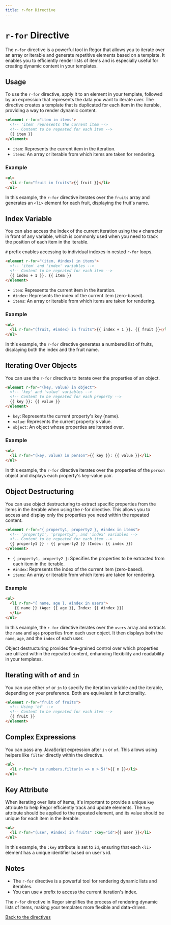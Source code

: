 ```yaml
---
title: r-for Directive
---
```


# `r-for` Directive

The `r-for` directive is a powerful tool in Regor that allows you to iterate over an array or iterable and generate repetitive elements based on a template. It enables you to efficiently render lists of items and is especially useful for creating dynamic content in your templates.

## Usage

To use the `r-for` directive, apply it to an element in your template, followed by an expression that represents the data you want to iterate over. The directive creates a template that is duplicated for each item in the iterable, providing a way to render dynamic content.

```html
<element r-for="item in items">
  <!-- 'item' represents the current item -->
  <!-- Content to be repeated for each item -->
  {{ item }}
</element>
```

- `item`: Represents the current item in the iteration.
- `items`: An array or iterable from which items are taken for rendering.

### Example

```html
<ul>
  <li r-for="fruit in fruits">{{ fruit }}</li>
</ul>
```

In this example, the `r-for` directive iterates over the `fruits` array and generates an `<li>` element for each fruit, displaying the fruit's name.

## Index Variable

You can also access the index of the current iteration using the `#` character in front of any variable, which is commonly used when you need to track the position of each item in the iterable.

`#` prefix enables accessing to individual indexes in nested `r-for` loops.

```html
<element r-for="(item, #index) in items">
  <!-- 'item' and 'index' variables -->
  <!-- Content to be repeated for each item -->
  {{ index + 1 }}. {{ item }}
</element>
```

- `item`: Represents the current item in the iteration.
- `#index`: Represents the index of the current item (zero-based).
- `items`: An array or iterable from which items are taken for rendering.

### Example

```html
<ul>
  <li r-for="(fruit, #index) in fruits">{{ index + 1 }}. {{ fruit }}</li>
</ul>
```

In this example, the `r-for` directive generates a numbered list of fruits, displaying both the index and the fruit name.

## Iterating Over Objects

You can use the `r-for` directive to iterate over the properties of an object.

```html
<element r-for="(key, value) in object">
  <!-- 'key' and 'value' variables -->
  <!-- Content to be repeated for each property -->
  {{ key }}: {{ value }}
</element>
```

- `key`: Represents the current property's key (name).
- `value`: Represents the current property's value.
- `object`: An object whose properties are iterated over.

### Example

```html
<ul>
  <li r-for="(key, value) in person">{{ key }}: {{ value }}</li>
</ul>
```

In this example, the `r-for` directive iterates over the properties of the `person` object and displays each property's key-value pair.

## Object Destructuring

You can use object destructuring to extract specific properties from the items in the iterable when using the r-for directive. This allows you to access and display only the properties you need within the repeated content.

```html
<element r-for="{ property1, property2 }, #index in items">
  <!-- 'property1', 'property2', and 'index' variables -->
  <!-- Content to be repeated for each item -->
  {{ property1 }} - {{ property2 }} (Index: {{ index }})
</element>
```

- `{ property1, property2 }`: Specifies the properties to be extracted from each item in the iterable.
- `#index`: Represents the index of the current item (zero-based).
- `items`: An array or iterable from which items are taken for rendering.

### Example

```html
<ul>
  <li r-for="{ name, age }, #index in users">
    {{ name }} (Age: {{ age }}, Index: {{ #index }})
  </li>
</ul>
```

In this example, the `r-for` directive iterates over the `users` array and extracts the `name` and `age` properties from each user object. It then displays both the `name`, `age`, and the `index` of each user.

Object destructuring provides fine-grained control over which properties are utilized within the repeated content, enhancing flexibility and readability in your templates.

## Iterating with `of` and `in`

You can use either `of` or `in` to specify the iteration variable and the iterable, depending on your preference. Both are equivalent in functionality.

```html
<element r-for="fruit of fruits">
  <!-- Using 'of' -->
  <!-- Content to be repeated for each item -->
  {{ fruit }}
</element>
```

## Complex Expressions

You can pass any JavaScript expression after `in` or `of`. This allows using
helpers like `filter` directly within the directive.

```html
<ul>
  <li r-for="n in numbers.filter(n => n > 5)">{{ n }}</li>
</ul>
```

## Key Attribute

When iterating over lists of items, it's important to provide a unique `key` attribute to help Regor efficiently track and update elements. The `key` attribute should be applied to the repeated element, and its value should be unique for each item in the iterable.

```html
<ul>
  <li r-for="(user, #index) in fruits" :key="id">{{ user }}</li>
</ul>
```

In this example, the `:key` attribute is set to `id`, ensuring that each `<li>` element has a unique identifier based on user's id.

## Notes

- The `r-for` directive is a powerful tool for rendering dynamic lists and iterables.
- You can use `#` prefix to access the current iteration's index.

The `r-for` directive in Regor simplifies the process of rendering dynamic lists of items, making your templates more flexible and data-driven.

[Back to the directives](directives.md)
